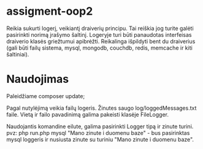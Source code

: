 assigment-oop2
==============

Reikia sukurti logerį, veikiantį draiverių principu. Tai reiškia jog turite galėti pasirinkti norimą įrašymo šaltinį. Logeryje turi būti panaudotas interfeisas draiverio klasės griežtumui apibrėžti. Reikalinga išpildyti bent du draiverius (gali būti failų sistema, mysql, mongodb, couchdb, redis, memcache ir kiti šaltiniai).

Naudojimas
==============
Paleidžiame composer update;

Pagal nutylėjimą veikia failų logeris. Žinutes saugo log/loggedMessages.txt faile. Vietą ir failo pavadinimą galima pakeisti klasėje FileLogger.

Naudojantis komandine eilute, galima pasirinkti Logger tipą ir zinute turini. pvz: php run.php mysql "Mano zinute i duomenu baze" - bus pasirinktas mysql loggeris ir nusiusta zinute su turiniu "Mano zinute i duomenu baze".
